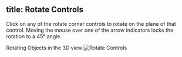 title: Rotate Controls
---
Click on any of the rotate corner controls to rotate on the plane of that control. Moving the mouse over one of the arrow indicators locks the rotation to a 45&deg; angle.

Rotating Objects in the 3D view
![Rotate Controls](https://www.matterhackers.com/r/1oH3i1)
